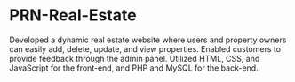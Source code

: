 # PRN-Real-Estate
Developed a dynamic real estate website where users and property owners can easily add,  delete, update, and view properties. Enabled customers to provide feedback through the admin panel.  Utilized HTML, CSS, and JavaScript for the front-end, and PHP and MySQL for the back-end.
